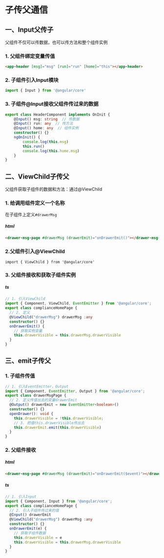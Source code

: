 # 子传父通信
## 一、Input父传子

父组件不仅可以传数据，也可以传方法和整个组件实例

### 1. 父组件绑定变量传值

```html
<app-header [msg]="msg" [run]="run" [home]="this"></app-header>
```

### 2. 子组件引入Input模块

```typescript
import { Input } from '@angular/core'
```

### 3. 子组件@Input接收父组件传过来的数据

```typescript
export class HeaderComponent implements OnInit {
    @Input() msg: string  // 传数据
    @Input() run: any  // 传方法
    @Input() home: any  // 组件实例
    constructor() {}
    ngOnInit() {
        console.log(this.msg)
        this.run()
        console.log(this.home.msg)
    }
}
```


## 二、ViewChild子传父

父组件获取子组件的数据和方法：通过@ViewChild

### 1. 给调用组件定义一个名称

在子组件上定义`#drawerMsg`

##### html

```html
<drawer-msg-page #drawerMsg (drawerEmit)="onDrawerEmit()"></drawer-msg-page>
```

### 2.父组件引入@ViewChild

```
import { ViewChild } from '@angular/core'
```

### 3. 父组件接收和获取子组件实例

##### ts

```typescript
// 1. 引入ViewChild
import { Component, ViewChild, EventEmitter } from '@angular/core';
export class complianceHomePage {
  // 2. 定义
  @ViewChild("drawerMsg") drawerMsg :any
  constructor() {}
  onDrawerEmit() {
    // 获取实例变量
    this.drawerVisible = this.drawerMsg.drawerVisible
  }
}
```

## 三、emit子传父

### 1. 子组件传值

```typescript
// 1. 引入EventEmitter，Output
import { Component, EventEmitter, Output } from '@angular/core';
export class drawerMsgPage {
  // 2. 定义传值出去的变量drawerEmit
  @Output() drawerEmit = new EventEmitter<boolean>()
  constructor() {}
  openDrawer(): void {
    this.drawerVisible = !this.drawerVisible;
    // 3. 把值this.drawerVisible传出去
    this.drawerEmit.emit(this.drawerVisible)
  }
}
```

### 2. 父组件接收

##### html

```html
<drawer-msg-page #drawerMsg (drawerEmit)="onDrawerEmit($event)"></drawer-msg-page>
```

##### ts

```typescript
// 1. 引入Input
import { Component, Input } from '@angular/core';
export class complianceHomePage {
  // 2. 引入子组件传过来的值
  @Input() drawerEmit
  @ViewChild("drawerMsg") drawerMsg :any
  constructor() {}
  onDrawerEmit(e) {
    // 获取子组件数据
    this.drawerVisible = e
    this.drawerVisible = this.drawerMsg.drawerVisible
  }
}
```



<Valine></Valine>